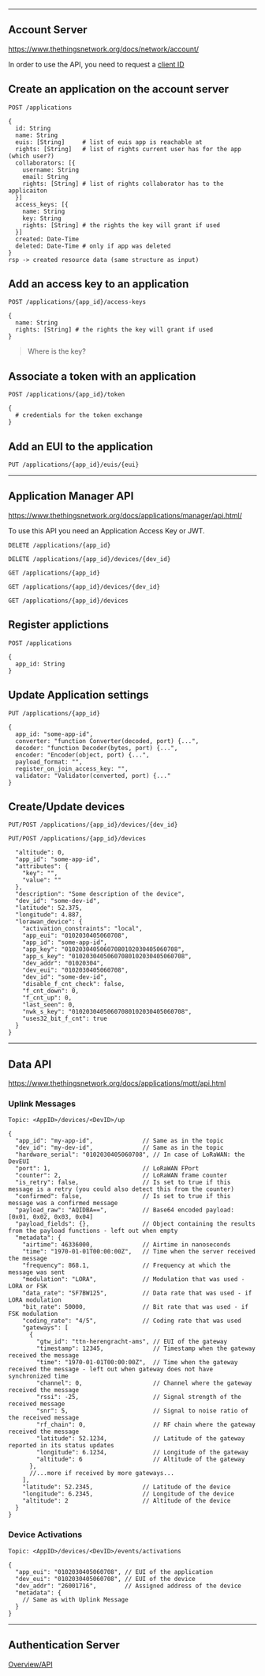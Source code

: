 ------------------
  Account Server
------------------

https://www.thethingsnetwork.org/docs/network/account/

In order to use the API, you need to request a
[client ID](https://www.thethingsnetwork.org/docs/network/account/clientid.html)

## Create an application on the account server
`POST /applications`
```
{
  id: String
  name: String
  euis: [String]     # list of euis app is reachable at
  rights: [String]   # list of rights current user has for the app (which user?)
  collaborators: [{
    username: String
    email: String
    rights: [String] # list of rights collaborator has to the applicaiton
  }]
  access_keys: [{
    name: String
    key: String
    rights: [String] # the rights the key will grant if used
  }]
  created: Date-Time
  deleted: Date-Time # only if app was deleted
}
rsp -> created resource data (same structure as input)
```

## Add an access key to an application
`POST /applications/{app_id}/access-keys`
```
{
  name: String
  rights: [String] # the rights the key will grant if used
}
```
> Where is the key?

## Associate a token with an application
`POST /applications/{app_id}/token`
```
{
  # credentials for the token exchange
}
```

## Add an EUI to the application
`PUT /applications/{app_id}/euis/{eui}`

---------------------------
  Application Manager API
---------------------------

https://www.thethingsnetwork.org/docs/applications/manager/api.html/

To use this API you need an Application Access Key or JWT.

`DELETE /applications/{app_id}`

`DELETE /applications/{app_id}/devices/{dev_id}`

`GET /applications/{app_id}`

`GET /applications/{app_id}/devices/{dev_id}`

`GET /applications/{app_id}/devices`

## Register applictions

`POST /applications`
```
{
  app_id: String
}
```

## Update Application settings
`PUT /applications/{app_id}`
```
{
  app_id: "some-app-id",
  converter: "function Converter(decoded, port) {...",
  decoder: "function Decoder(bytes, port) {...",
  encoder: "Encoder(object, port) {...",
  payload_format: "",
  register_on_join_access_key: "",
  validator: "Validator(converted, port) {..."
}
```

## Create/Update devices
`PUT/POST /applications/{app_id}/devices/{dev_id}`

`PUT/POST /applications/{app_id}/devices`

```
  "altitude": 0,
  "app_id": "some-app-id",
  "attributes": {
    "key": "",
    "value": ""
  },
  "description": "Some description of the device",
  "dev_id": "some-dev-id",
  "latitude": 52.375,
  "longitude": 4.887,
  "lorawan_device": {
    "activation_constraints": "local",
    "app_eui": "0102030405060708",
    "app_id": "some-app-id",
    "app_key": "01020304050607080102030405060708",
    "app_s_key": "01020304050607080102030405060708",
    "dev_addr": "01020304",
    "dev_eui": "0102030405060708",
    "dev_id": "some-dev-id",
    "disable_f_cnt_check": false,
    "f_cnt_down": 0,
    "f_cnt_up": 0,
    "last_seen": 0,
    "nwk_s_key": "01020304050607080102030405060708",
    "uses32_bit_f_cnt": true
  }
}
```

------------
  Data API
------------

https://www.thethingsnetwork.org/docs/applications/mqtt/api.html

### Uplink Messages
`Topic: <AppID>/devices/<DevID>/up`
```
{
  "app_id": "my-app-id",              // Same as in the topic
  "dev_id": "my-dev-id",              // Same as in the topic
  "hardware_serial": "0102030405060708", // In case of LoRaWAN: the DevEUI
  "port": 1,                          // LoRaWAN FPort
  "counter": 2,                       // LoRaWAN frame counter
  "is_retry": false,                  // Is set to true if this message is a retry (you could also detect this from the counter)
  "confirmed": false,                 // Is set to true if this message was a confirmed message
  "payload_raw": "AQIDBA==",          // Base64 encoded payload: [0x01, 0x02, 0x03, 0x04]
  "payload_fields": {},               // Object containing the results from the payload functions - left out when empty
  "metadata": {
    "airtime": 46336000,              // Airtime in nanoseconds
    "time": "1970-01-01T00:00:00Z",   // Time when the server received the message
    "frequency": 868.1,               // Frequency at which the message was sent
    "modulation": "LORA",             // Modulation that was used - LORA or FSK
    "data_rate": "SF7BW125",          // Data rate that was used - if LORA modulation
    "bit_rate": 50000,                // Bit rate that was used - if FSK modulation
    "coding_rate": "4/5",             // Coding rate that was used
    "gateways": [
      {
        "gtw_id": "ttn-herengracht-ams", // EUI of the gateway
        "timestamp": 12345,              // Timestamp when the gateway received the message
        "time": "1970-01-01T00:00:00Z",  // Time when the gateway received the message - left out when gateway does not have synchronized time
        "channel": 0,                    // Channel where the gateway received the message
        "rssi": -25,                     // Signal strength of the received message
        "snr": 5,                        // Signal to noise ratio of the received message
        "rf_chain": 0,                   // RF chain where the gateway received the message
        "latitude": 52.1234,             // Latitude of the gateway reported in its status updates
        "longitude": 6.1234,             // Longitude of the gateway
        "altitude": 6                    // Altitude of the gateway
      },
      //...more if received by more gateways...
    ],
    "latitude": 52.2345,              // Latitude of the device
    "longitude": 6.2345,              // Longitude of the device
    "altitude": 2                     // Altitude of the device
  }
}
```

### Device Activations
`Topic: <AppID>/devices/<DevID>/events/activations`
```
{
  "app_eui": "0102030405060708", // EUI of the application
  "dev_eui": "0102030405060708", // EUI of the device
  "dev_addr": "26001716",        // Assigned address of the device
  "metadata": {
    // Same as with Uplink Message
  }
}
```


-------------------------
  Authentication Server
-------------------------

[Overview/API](https://www.thethingsnetwork.org/docs/network/account/authentication.html)

